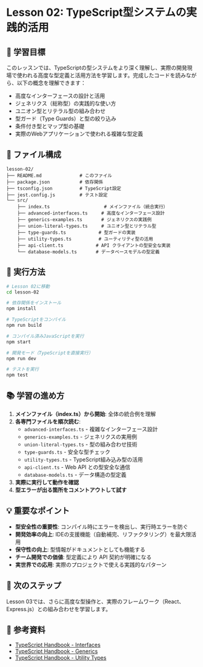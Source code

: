 # Lesson 02: TypeScript型システムの実践的活用

## 🎯 学習目標

このレッスンでは、TypeScriptの型システムをより深く理解し、実際の開発現場で使われる高度な型定義と活用方法を学習します。完成したコードを読みながら、以下の概念を理解できます：

- 高度なインターフェースの設計と活用
- ジェネリクス（総称型）の実践的な使い方
- ユニオン型とリテラル型の組み合わせ
- 型ガード（Type Guards）と型の絞り込み
- 条件付き型とマップ型の基礎
- 実際のWebアプリケーションで使われる複雑な型定義

## 📁 ファイル構成

```
lesson-02/
├── README.md              # このファイル
├── package.json           # 依存関係
├── tsconfig.json          # TypeScript設定
├── jest.config.js         # テスト設定
└── src/
    ├── index.ts                    # メインファイル（統合実行）
    ├── advanced-interfaces.ts     # 高度なインターフェース設計
    ├── generics-examples.ts       # ジェネリクスの実践例
    ├── union-literal-types.ts     # ユニオン型とリテラル型
    ├── type-guards.ts            # 型ガードの実装
    ├── utility-types.ts          # ユーティリティ型の活用
    ├── api-client.ts            # API クライアントの型安全な実装
    └── database-models.ts       # データベースモデルの型定義
```

## 🚀 実行方法

```bash
# Lesson 02に移動
cd lesson-02

# 依存関係をインストール
npm install

# TypeScriptをコンパイル
npm run build

# コンパイル済みJavaScriptを実行
npm start

# 開発モード（TypeScriptを直接実行）
npm run dev

# テストを実行
npm test
```

## 📚 学習の進め方

1. **メインファイル（index.ts）から開始**: 全体の統合例を理解
2. **各専門ファイルを順次読む**: 
   - `advanced-interfaces.ts` - 複雑なインターフェース設計
   - `generics-examples.ts` - ジェネリクスの実用例
   - `union-literal-types.ts` - 型の組み合わせ技術
   - `type-guards.ts` - 安全な型チェック
   - `utility-types.ts` - TypeScript組み込み型の活用
   - `api-client.ts` - Web API との型安全な通信
   - `database-models.ts` - データ構造の型定義
3. **実際に実行して動作を確認**
4. **型エラーが出る箇所をコメントアウトして試す**

## 💡 重要なポイント

- **型安全性の重要性**: コンパイル時にエラーを検出し、実行時エラーを防ぐ
- **開発効率の向上**: IDEの支援機能（自動補完、リファクタリング）を最大限活用
- **保守性の向上**: 型情報がドキュメントとしても機能する
- **チーム開発での価値**: 型定義により API 契約が明確になる
- **実世界での応用**: 実際のプロジェクトで使える実践的なパターン

## 🔗 次のステップ

Lesson 03では、さらに高度な型操作と、実際のフレームワーク（React、Express.js）との組み合わせを学習します。

## 📖 参考資料

- [TypeScript Handbook - Interfaces](https://www.typescriptlang.org/docs/handbook/2/objects.html)
- [TypeScript Handbook - Generics](https://www.typescriptlang.org/docs/handbook/2/generics.html)
- [TypeScript Handbook - Utility Types](https://www.typescriptlang.org/docs/handbook/utility-types.html)